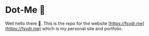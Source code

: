 # Dot-Me 👾
Well hello there 👋. This is the repo for the website [https://fsvdr.me](https://fsvdr.me) which is my personal site and portfolio.
